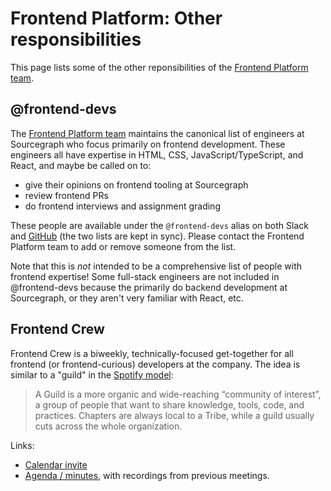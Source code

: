# Frontend Platform: Other responsibilities

This page lists some of the other reponsibilities of the [Frontend Platform
team](./index.md).

## @frontend-devs

The [Frontend Platform team](./index.md) maintains the canonical list of engineers at Sourcegraph who focus primarily on frontend development. These engineers all have expertise in HTML, CSS, JavaScript/TypeScript, and React, and maybe be called on to:

- give their opinions on frontend tooling at Sourcegraph
- review frontend PRs
- do frontend interviews and assignment grading

These people are available under the `@frontend-devs` alias on both Slack and [GitHub](https://github.com/orgs/sourcegraph/teams/frontend-devs) (the two lists are kept in sync). Please contact the Frontend Platform team to add or remove someone from the list.

Note that this is _not_ intended to be a comprehensive list of people with frontend expertise! Some full-stack engineers are not included in @frontend-devs because the primarily do backend development at Sourcegraph, or they aren't very familiar with React, etc.

## Frontend Crew

Frontend Crew is a biweekly, technically-focused get-together for all frontend (or frontend-curious) developers at the company. The idea is similar to a "guild" in the [Spotify model](https://blog.crisp.se/wp-content/uploads/2012/11/SpotifyScaling.pdf):

> A Guild is a more organic and wide-reaching “community of interest”, a group
> of people that want to share knowledge, tools, code, and practices. Chapters
> are always local to a Tribe, while a guild usually cuts across the whole
> organization.

Links:

- [Calendar invite](https://calendar.google.com/event?action=TEMPLATE&tmeid=bTkzZGQ0cjc2aWJzbDIwZm05bWZldm1vY2pfMjAyMTEyMDJUMTYwMDAwWiBwYXRyaWNrQHNvdXJjZWdyYXBoLmNvbQ&tmsrc=patrick%40sourcegraph.com&scp=ALL)
- [Agenda / minutes](https://docs.google.com/document/d/1el48U_HejMzoUjQ_l2glyPSFkuqTCr_IvIvkfu2zNNY/edit#),
  with recordings from previous meetings.
